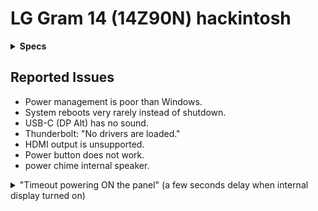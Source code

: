 # LG Gram 14 (14Z90N) hackintosh

<details>
<summary><strong>Specs</strong></summary>
</br>

| Model | 14Z90N-V.AR5DK |
| - | - |
| CPU | Intel Core i5-1035G4 |
| GPU | Intel Iris Plus Graphics |
| RAM | M471A1G44AB0-CWE * 2 |
| SSD | ~~HFS256GD9TNG-L2A0A~~ *(Disabled)* <br> MTFDHBA512TDV-1AZ1AABYY |
| LCD | LP140WFA-SPY1 |
| WLAN | AX201D2W |
| Audio | Conexant CX8200 |
| BIOS | C2ZE0200 X64 (20200812) |

</details>

## Reported Issues
* Power management is poor than Windows.
* System reboots very rarely instead of shutdown.
* USB-C (DP Alt) has no sound.
* Thunderbolt: "No drivers are loaded."
* HDMI output is unsupported.
* Power button does not work.
* power chime internal speaker.

<details>
<summary>"Timeout powering ON the panel" (a few seconds delay when internal display turned on)</summary>

2022-03-20 13:06:24.032687+0900 0x5fe      Default     0x0                  0      0    kernel: (AppleIntelICLLPGraphicsFramebuffer) [IGFB][ERROR][AUX       ] WR address = 0x004e0, data size = 2, cmd = 0x8004e001, ddi = 0 AUX received a NACK. Reply: 0x10

2022-03-20 13:06:24.032924+0900 0x5fe      Default     0x0                  0      0    kernel: (AppleIntelICLLPGraphicsFramebuffer) [IGFB][ERROR][AUX       ] WR address = 0x004e0, data size = 2, cmd = 0x8004e001, ddi = 0 AUX received a NACK. Reply: 0x10

2022-03-20 13:06:24.033157+0900 0x5fe      Default     0x0                  0      0    kernel: (AppleIntelICLLPGraphicsFramebuffer) [IGFB][ERROR][AUX       ] WR address = 0x004e0, data size = 2, cmd = 0x8004e001, ddi = 0 AUX received a NACK. Reply: 0x10

2022-03-20 13:06:24.033391+0900 0x5fe      Default     0x0                  0      0    kernel: (AppleIntelICLLPGraphicsFramebuffer) [IGFB][ERROR][AUX       ] WR address = 0x004e0, data size = 2, cmd = 0x8004e001, ddi = 0 AUX received a NACK. Reply: 0x10

2022-03-20 13:06:24.033627+0900 0x5fe      Default     0x0                  0      0    kernel: (AppleIntelICLLPGraphicsFramebuffer) [IGFB][ERROR][AUX       ] WR address = 0x004e0, data size = 2, cmd = 0x8004e001, ddi = 0 AUX received a NACK. Reply: 0x10

2022-03-20 13:06:24.033863+0900 0x5fe      Default     0x0                  0      0    kernel: (AppleIntelICLLPGraphicsFramebuffer) [IGFB][ERROR][AUX       ] WR address = 0x004e0, data size = 2, cmd = 0x8004e001, ddi = 0 AUX received a NACK. Reply: 0x10

2022-03-20 13:06:24.034097+0900 0x5fe      Default     0x0                  0      0    kernel: (AppleIntelICLLPGraphicsFramebuffer) [IGFB][ERROR][AUX       ] WR address = 0x004e0, data size = 2, cmd = 0x8004e001, ddi = 0 AUX received a NACK. Reply: 0x10

2022-03-20 13:06:24.034099+0900 0x5fe      Default     0x0                  0      0    kernel: (AppleIntelICLLPGraphicsFramebuffer) [IGFB][ERROR][AUX       ] writeAUX for address 0x4e0 failed with error 0xe00002f0

... (repeated many times)

2022-03-20 13:06:26.126927+0900 0x5fe      Default     0x0                  0      0    kernel: (AppleIntelICLLPGraphicsFramebuffer) [IGFB][ERROR][PANEL     ] Timeout powering ON the panel

2022-03-20 13:06:26.127173+0900 0x5fe      Default     0x0                  0      0    kernel: (AppleIntelICLLPGraphicsFramebuffer) [IGFB][ERROR][TRANSACTION] Path is not active in prepareAndSetPipePostCSCGamma

</details>
